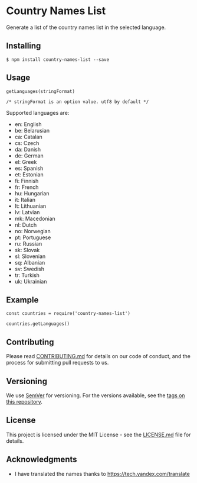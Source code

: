 # Country Names List

Generate a list of the country names list in the selected language.


## Installing

```
$ npm install country-names-list --save

```


## Usage

```
getLanguages(stringFormat)

/* stringFormat is an option value. utf8 by default */
```

Supported languages are:
* en: English
* be: Belarusian
* ca: Catalan
* cs: Czech
* da: Danish
* de: German
* el: Greek
* es: Spanish
* et: Estonian
* fi: Finnish
* fr: French
* hu: Hungarian
* it: Italian
* lt: Lithuanian
* lv: Latvian
* mk: Macedonian
* nl: Dutch
* no: Norwegian
* pt: Portuguese
* ru: Russian
* sk: Slovak
* sl: Slovenian
* sq: Albanian
* sv: Swedish
* tr: Turkish
* uk: Ukrainian


## Example

```
const countries = require('country-names-list')

countries.getLanguages()
```


## Contributing

Please read [CONTRIBUTING.md](https://gist.github.com/PurpleBooth/b24679402957c63ec426) for details on our code of conduct, and the process for submitting pull requests to us.

## Versioning

We use [SemVer](http://semver.org/) for versioning. For the versions available, see the [tags on this repository](https://github.com/your/project/tags). 



## License

This project is licensed under the MIT License - see the [LICENSE.md](LICENSE.md) file for details.

## Acknowledgments

* I have translated the names thanks to https://tech.yandex.com/translate

